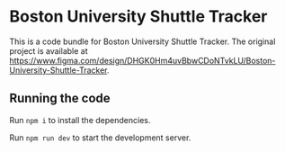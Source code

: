 
  # Boston University Shuttle Tracker

  This is a code bundle for Boston University Shuttle Tracker. The original project is available at https://www.figma.com/design/DHGK0Hm4uvBbwCDoNTvkLU/Boston-University-Shuttle-Tracker.

  ## Running the code

  Run `npm i` to install the dependencies.

  Run `npm run dev` to start the development server.
  